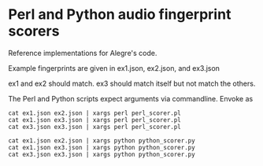 # Perl and Python audio fingerprint scorers

Reference implementations for Alegre's code.

Example fingerprints are given in ex1.json, ex2.json, and ex3.json

ex1 and ex2 should match. ex3 should match itself but not match the others.

The Perl and Python scripts expect arguments via commandline. Envoke as
```
cat ex1.json ex2.json | xargs perl perl_scorer.pl
cat ex1.json ex3.json | xargs perl perl_scorer.pl
cat ex3.json ex3.json | xargs perl perl_scorer.pl

cat ex1.json ex2.json | xargs python python_scorer.py
cat ex1.json ex3.json | xargs python python_scorer.py
cat ex3.json ex3.json | xargs python python_scorer.py
```
